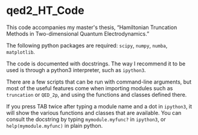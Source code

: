 # qed2_HT_Code
This code accompanies my master's thesis, “Hamiltonian Truncation Methods in Two-dimensional Quantum Electrodynamics.”

The following python packages are required: `scipy`, `numpy`, `numba`, `matplotlib`.

The code is documented with docstrings. The way I recommend it to be used is through a python3 interpreter, such as `ipython3`.

There are a few scripts that can be run with command-line arguments, but most of the useful features come when importing modules
such as `truncation` or `QED_2p`, and using the functions and classes defined there.

If you press TAB twice after typing a module name and a dot in `ipython3`, it will show the various functions and classes that are available.
You can consult the docstring by typing `mymodule.myfunc?` in `ipython3`, or `help(mymodule.myfunc)` in plain python.

